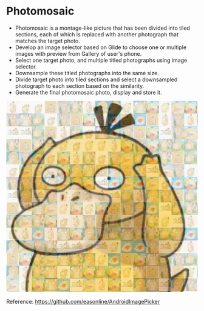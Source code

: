 # Photomosaic
+ Photomosaic is a montage-like picture that has been divided into tiled sections, each of which is replaced with another photograph that matches the target photo. 
+ Develop an image selector based on Glide to choose one or multiple images with preview from Gallery of user's phone. 
+ Select one target photo, and multiple titled photographs using image selector. 
+ Downsample these titled photographs into the same size. 
+ Divide target photo into tiled sections and select a downsampled photograph to each section based on the similarity. 
+ Generate the final photomosaic photo, display and store it.

![Psyduck](https://github.com/yushi12138/resourcesOL/blob/master/BlogImages/Photomosaic/duck.jpg?raw=true "Logo Title Text 1")

Reference:
https://github.com/easonline/AndroidImagePicker

